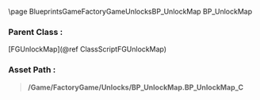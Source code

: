 \page BlueprintsGameFactoryGameUnlocksBP_UnlockMap BP_UnlockMap
### Parent Class :
[FGUnlockMap](@ref ClassScriptFGUnlockMap)
### Asset Path :
<b><blockquote>/Game/FactoryGame/Unlocks/BP_UnlockMap.BP_UnlockMap_C</blockquote></b>
